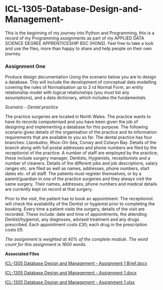 # ICL-1305-Database-Design-and-Management-
This is the beginning of my journey into Python and Programming, this is a record of my Programming assignments as part of my APPLIED DATA SCIENCE DEGREE APPRENTICESHIP BSC (HONS). Feel free to take a look and use the files, more than happy to share and help people on their own journey.

### Assignment One ###
Produce design documentation Using the scenario below you are to design a database. This will include the development of conceptual data modelling covering the rules of Normalisation up to 3 rd Normal Form, an entity relationship model with logical relationships (you must list any assumptions), and a data dictionary, which includes the fundamentals.

*Scenario - Dental practice*

The practice surgeries are located in North Wales. The practice wants to have its records computerised and you have been given the job of designing and implementing a database for this purpose. The following scenario gives details of the organisation of the practice and its information requirements that are available to you so far. The dental practice has four branches: Llandudno, Rhos-On-Sea, Conwy and Colwyn Bay. Details of the branch along with full postal addresses and phone numbers are filed by the receptionist of the practice.
A number of staff are employed by the practice; these include surgery manager, Dentists, Hygienists, receptionists and a number of cleaners. Details of the different jobs and job descriptions, salary ranges etc. are filed as well as names, addresses, phone numbers, start dates etc. of all staff. The patients must register themselves, or by a parent/guardian in one of the practice surgeries and they always visit the same surgery. Their names, addresses, phone numbers and medical details are currently kept on record at that surgery.

Prior to the visit, the patient has to book an appointment. The receptionist will check the availability of the Dentist or hygienist prior to completing the booking. Every time a patient visits the surgery, details of the visit are recorded. These include: date and time of appointments, the attending Dentist/hygienist, any diagnoses, advised treatment and any drugs prescribed. Each appointment costs £30; each drug in the prescription costs £6.

*The assignment is weighted at 40% of the complete module. The word count for this assignment is 1600 words.*

**Associated Files**

[ICL-1305 Database Design and Management - Assignment 1 Brief.docx](https://github.com/tobybeevers/ICL-1305-Database-Design-and-Management-/blob/main/ICL-1305%20Database%20Design%20and%20Management%20-%20Assignment%201%20Brief.docx)

[ICL-1305 Database Design and Management - Assignment 1.docx](https://github.com/tobybeevers/ICL-1305-Database-Design-and-Management-/blob/main/ICL-1305%20Database%20Design%20and%20Management%20-%20Assignment%201.docx)

[ICL-1305 Database Design and Management - Assignment 1.xlsx](https://github.com/tobybeevers/ICL-1305-Database-Design-and-Management-/blob/main/ICL-1305%20Database%20Design%20and%20Management%20-%20Assignment%201.xlsx)
